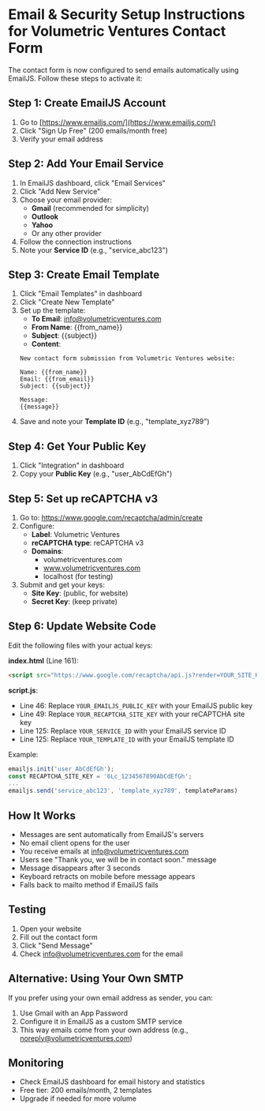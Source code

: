 # Email & Security Setup Instructions for Volumetric Ventures Contact Form

The contact form is now configured to send emails automatically using EmailJS. Follow these steps to activate it:

## Step 1: Create EmailJS Account
1. Go to [https://www.emailjs.com/](https://www.emailjs.com/)
2. Click "Sign Up Free" (200 emails/month free)
3. Verify your email address

## Step 2: Add Your Email Service
1. In EmailJS dashboard, click "Email Services"
2. Click "Add New Service"
3. Choose your email provider:
   - **Gmail** (recommended for simplicity)
   - **Outlook**
   - **Yahoo**
   - Or any other provider
4. Follow the connection instructions
5. Note your **Service ID** (e.g., "service_abc123")

## Step 3: Create Email Template
1. Click "Email Templates" in dashboard
2. Click "Create New Template"
3. Set up the template:
   - **To Email**: info@volumetricventures.com
   - **From Name**: {{from_name}}
   - **Subject**: {{subject}}
   - **Content**:
   ```
   New contact form submission from Volumetric Ventures website:
   
   Name: {{from_name}}
   Email: {{from_email}}
   Subject: {{subject}}
   
   Message:
   {{message}}
   ```
4. Save and note your **Template ID** (e.g., "template_xyz789")

## Step 4: Get Your Public Key
1. Click "Integration" in dashboard
2. Copy your **Public Key** (e.g., "user_AbCdEfGh")

## Step 5: Set up reCAPTCHA v3
1. Go to: https://www.google.com/recaptcha/admin/create
2. Configure:
   - **Label**: Volumetric Ventures
   - **reCAPTCHA type**: reCAPTCHA v3
   - **Domains**: 
     - volumetricventures.com
     - www.volumetricventures.com
     - localhost (for testing)
3. Submit and get your keys:
   - **Site Key**: (public, for website)
   - **Secret Key**: (keep private)

## Step 6: Update Website Code
Edit the following files with your actual keys:

**index.html** (Line 161):
```html
<script src="https://www.google.com/recaptcha/api.js?render=YOUR_SITE_KEY_HERE"></script>
```

**script.js**:
- Line 46: Replace `YOUR_EMAILJS_PUBLIC_KEY` with your EmailJS public key
- Line 49: Replace `YOUR_RECAPTCHA_SITE_KEY` with your reCAPTCHA site key
- Line 125: Replace `YOUR_SERVICE_ID` with your EmailJS service ID
- Line 125: Replace `YOUR_TEMPLATE_ID` with your EmailJS template ID

Example:
```javascript
emailjs.init('user_AbCdEfGh');
const RECAPTCHA_SITE_KEY = '6Lc_1234567890AbCdEfGh';
...
emailjs.send('service_abc123', 'template_xyz789', templateParams)
```

## How It Works
- Messages are sent automatically from EmailJS's servers
- No email client opens for the user
- You receive emails at info@volumetricventures.com
- Users see "Thank you, we will be in contact soon." message
- Message disappears after 3 seconds
- Keyboard retracts on mobile before message appears
- Falls back to mailto method if EmailJS fails

## Testing
1. Open your website
2. Fill out the contact form
3. Click "Send Message"
4. Check info@volumetricventures.com for the email

## Alternative: Using Your Own SMTP
If you prefer using your own email address as sender, you can:
1. Use Gmail with an App Password
2. Configure it in EmailJS as a custom SMTP service
3. This way emails come from your own address (e.g., noreply@volumetricventures.com)

## Monitoring
- Check EmailJS dashboard for email history and statistics
- Free tier: 200 emails/month, 2 templates
- Upgrade if needed for more volume